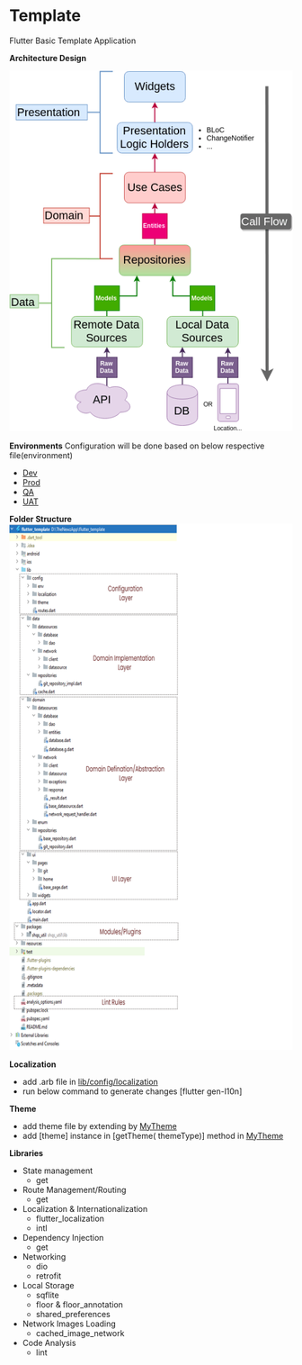 # Template
Flutter Basic Template Application


**Architecture Design**

![Architecture Diagram](resources/clean_architecture_diagram.png)


**Environments**
	Configuration will be done based on below respective file(environment)
- [Dev](lib/config/env/dev.dart)
- [Prod](lib/config/env//prod.dart)
- [QA](lib/config/env//qa.dart)
- [UAT](lib/config/env//uat.dart)


**Folder Structure**
![Flutter Folder Structure](resources/Flutter%20Folder%20Structure.png)


**Localization**
- add .arb file in [lib/config/localization](lib/config/localization)
- run below command to generate changes
		[flutter gen-l10n]

**Theme**
- add theme file by extending by [MyTheme](lib/config/theme/theme.dart)
- add [theme] instance in [getTheme( themeType)] method in [MyTheme](lib/config/theme/theme.dart)

**Libraries**
- 	State management
	- 	get
- 	Route Management/Routing
	- 	get
- 	Localization & Internationalization
	- 	flutter_localization
	- 	intl
- 	Dependency Injection
	- 	get
- 	Networking
	- 	dio
	- 	retrofit
- 	Local Storage
	- 	sqflite
	- 	floor & floor_annotation
	- 	shared_preferences
- 	Network Images Loading
	- 	cached_image_network
- 	Code Analysis
	- 	lint



